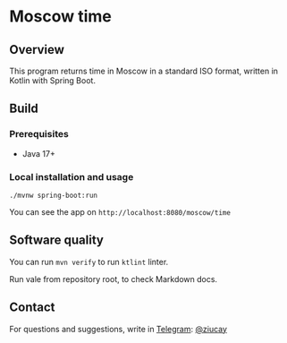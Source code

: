 # Moscow time

## Overview

This program returns time in Moscow 
in a standard ISO format, written in Kotlin with Spring Boot.

## Build

### Prerequisites

- Java 17+

### Local installation and usage

`./mvnw spring-boot:run`

You can see the app on `http://localhost:8080/moscow/time`

## Software quality

You can run `mvn verify` to run `ktlint` linter.

Run vale <path to document> from repository root, to check
Markdown docs.

## Contact

For questions and suggestions, write in [Telegram](https://web.telegram.org/): [@ziucay](https://t.me/Ziucay)